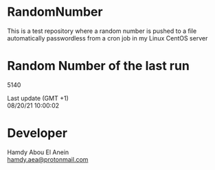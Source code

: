 # RandomNumber    
This is a test repository where a random number is pushed to a file automatically passwordless from a cron job in my Linux CentOS server    
# Random Number of the last run   
5140
      
Last update (GMT +1)    
08/20/21 10:00:02
# Developer    
Hamdy Abou El Anein   
hamdy.aea@protonmail.com
